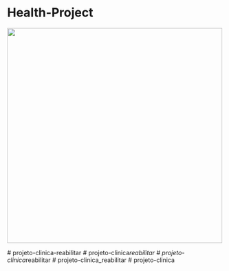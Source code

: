 ﻿# Health-Project


<div>
  <img src="https://user-images.githubusercontent.com/39166422/171869512-37d52642-8365-4cd6-9e16-07de6a447bd1.png" width="500px" />
</div>

#   p r o j e t o - c l i n i c a - r e a b i l i t a r  
 #   p r o j e t o - c l i n i c a _ r e a b i l i t a r  
 #   p r o j e t o - c l i n i c a _ r e a b i l i t a r  
 #   p r o j e t o - c l i n i c a _ r e a b i l i t a r  
 #   p r o j e t o - c l i n i c a  
 